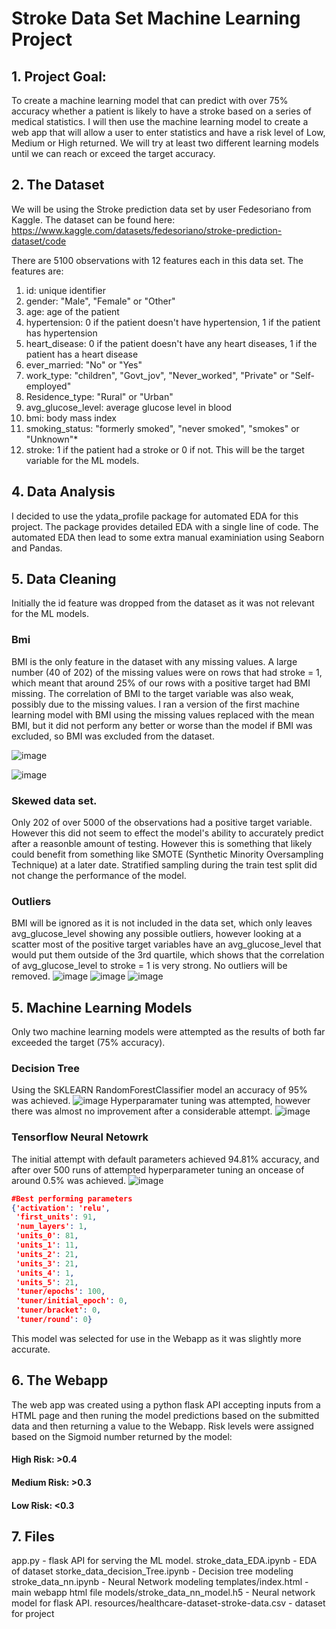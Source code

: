 # Stroke Data Set Machine Learning Project
## 1. Project Goal:
To create a machine learning model that can predict with over 75% accuracy whether a patient is likely to have a stroke based on a series of medical statistics. I will then use the machine learning model to create a web app that will allow a user to enter statistics and have a risk level of Low, Medium or High returned. We will try at least two different learning models until we can reach or exceed the target accuracy. 

## 2. The Dataset
We will be using the Stroke prediction data set by user Fedesoriano from Kaggle. The dataset can be found here: https://www.kaggle.com/datasets/fedesoriano/stroke-prediction-dataset/code

There are 5100 observations with 12 features each in this data set. The features are:
1) id: unique identifier
2) gender: "Male", "Female" or "Other"
3) age: age of the patient
4) hypertension: 0 if the patient doesn't have hypertension, 1 if the patient has hypertension
5) heart_disease: 0 if the patient doesn't have any heart diseases, 1 if the patient has a heart disease
6) ever_married: "No" or "Yes"
7) work_type: "children", "Govt_jov", "Never_worked", "Private" or "Self-employed"
8) Residence_type: "Rural" or "Urban"
9) avg_glucose_level: average glucose level in blood
10) bmi: body mass index
11) smoking_status: "formerly smoked", "never smoked", "smokes" or "Unknown"*
12) stroke: 1 if the patient had a stroke or 0 if not. This will be the target variable for the ML models.

## 4. Data Analysis
I decided to use the ydata_profile package for automated EDA for this project. The package provides detailed EDA with a single line of code. The automated EDA then lead to some extra manual examiniation using Seaborn and Pandas. 

## 5. Data Cleaning
Initially the id feature was dropped from the dataset as it was not relevant for the ML models.

### Bmi
BMI is the only feature in the dataset with any missing values. A large number (40 of 202) of the missing values were on rows that had stroke = 1, which meant that around 25% of our rows with a positive target had BMI missing. The correlation of BMI to the target variable was also weak, possibly due to the missing values. I ran a version of the first machine learning model with BMI using the missing values replaced with the mean BMI, but it did not perform any better or worse than the model if BMI was excluded, so BMI was excluded from the dataset. 

![image](https://github.com/Evkn00/project_4/assets/69624124/79a29753-fb67-4013-b904-23218e4ea924)

![image](https://github.com/Evkn00/project_4/assets/69624124/dece073c-7ece-49ec-94c7-661eab097da9)

### Skewed data set.
Only 202 of over 5000 of the observations had a positive target variable. However this did not seem to effect the model's ability to accurately predict after a reasonble amount of testing. However this is something that likely could benefit from something like SMOTE (Synthetic Minority Oversampling Technique) at a later date. Stratified sampling during the train test split did not change the performance of the model. 

### Outliers
BMI will be ignored as it is not included in the data set, which only leaves avg_glucose_level showing any possible outliers, however looking at a scatter most of the positive target variables have an avg_glucose_level that would put them outside of the 3rd quartile, which shows that the correlation of avg_glucose_level to stroke = 1 is very strong. No outliers will be removed.
![image](https://github.com/Evkn00/project_4/assets/69624124/d793b833-ce60-4c2b-9341-ad007683aa65)
![image](https://github.com/Evkn00/project_4/assets/69624124/fd84a903-e3b7-45a8-91c2-bbb01eb85ce3)
![image](https://github.com/Evkn00/project_4/assets/69624124/9954dae8-8ea9-4de3-bf25-4ecd13164447)

## 5. Machine Learning Models
Only two machine learning models were attempted as the results of both far exceeded the target (75% accuracy).

### Decision Tree
Using the SKLEARN RandomForestClassifier model an accuracy of 95% was achieved. 
![image](https://github.com/Evkn00/project_4/assets/69624124/7753d7b7-4f8d-4e2a-a4ab-2538e0230edc)
Hyperparamater tuning was attempted, however there was almost no improvement after a considerable attempt. 
![image](https://github.com/Evkn00/project_4/assets/69624124/d8bc7a35-c216-4f6b-b7ff-c0f33c28c3ad)

### Tensorflow Neural Netowrk
The initial attempt with default parameters achieved 94.81% accuracy, and after over 500 runs of attempted hyperparameter tuning an oncease of around 0.5% was achieved. 
![image](https://github.com/Evkn00/project_4/assets/69624124/af6df0e1-27a5-480f-9c5f-e23d648075b3)
``` json
#Best performing parameters
{'activation': 'relu',
 'first_units': 91,
 'num_layers': 1,
 'units_0': 81,
 'units_1': 11,
 'units_2': 21,
 'units_3': 21,
 'units_4': 1,
 'units_5': 21,
 'tuner/epochs': 100,
 'tuner/initial_epoch': 0,
 'tuner/bracket': 0,
 'tuner/round': 0}
```

This model was selected for use in the Webapp as it was slightly more accurate.

## 6. The Webapp
The web app was created using a python flask API accepting inputs from a HTML page and then runing the model predictions based on the submitted data and then returning a value to the Webapp. Risk levels were assigned based on the Sigmoid number returned by the model:
  #### High Risk: >0.4
  #### Medium Risk: >0.3
  #### Low Risk: <0.3

## 7. Files

app.py - flask API for serving the ML model. 
stroke_data_EDA.ipynb - EDA of dataset
storke_data_decision_Tree.ipynb - Decision tree modeling
stroke_data_nn.ipynb - Neural Network modeling
templates/index.html - main webapp html file
models/stroke_data_nn_model.h5 - Neural network model for flask API. 
resources/healthcare-dataset-stroke-data.csv - dataset for project







